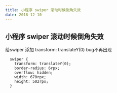 ```yaml
---
title: 小程序 swiper 滚动时候倒角失效
date: 2018-12-10
---
```

## 小程序 swiper 滚动时候倒角失效
给swiper 添加 transform: translateY(0) bug不再出现

```
  swiper {
    transform: translateY(0);
    border-radius: 6rpx;
    overflow: hidden;
    width: 670rpx;
    height: 502rpx;
  }
```
  